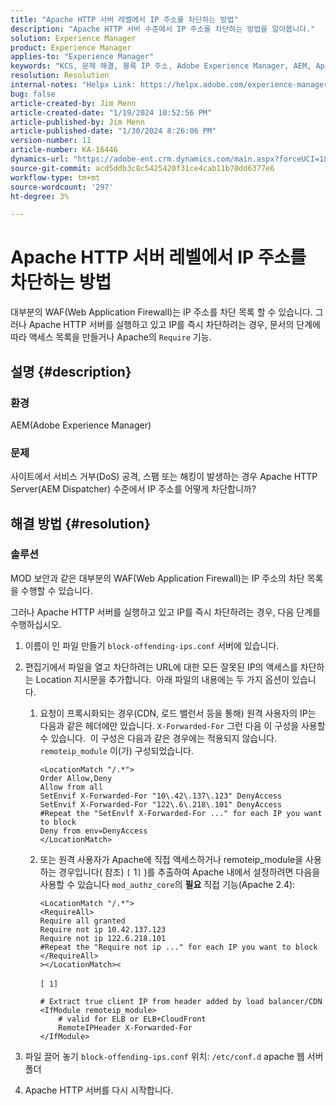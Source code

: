 ```yaml
---
title: "Apache HTTP 서버 레벨에서 IP 주소를 차단하는 방법"
description: "Apache HTTP 서버 수준에서 IP 주소를 차단하는 방법을 알아봅니다."
solution: Experience Manager
product: Experience Manager
applies-to: "Experience Manager"
keywords: "KCS, 문제 해결, 블록 IP 주소, Adobe Experience Manager, AEM, Apache HTTP Server 수준, DoS 공격, WAF, Web Application Firewall, AEM Dispatcher, 기능 필요"
resolution: Resolution
internal-notes: "Helpx Link: https://helpx.adobe.com/experience-manager/kb/block-ips-apache-http-server.html#remoteip_module"
bug: false
article-created-by: Jim Menn
article-created-date: "1/19/2024 10:52:56 PM"
article-published-by: Jim Menn
article-published-date: "1/30/2024 8:26:06 PM"
version-number: 11
article-number: KA-16446
dynamics-url: "https://adobe-ent.crm.dynamics.com/main.aspx?forceUCI=1&pagetype=entityrecord&etn=knowledgearticle&id=d68cc17a-1db7-ee11-a569-6045bd006268"
source-git-commit: acd5ddb3c8c5425420f31ce4cab11b70dd6377e6
workflow-type: tm+mt
source-wordcount: '297'
ht-degree: 3%

---
```


# Apache HTTP 서버 레벨에서 IP 주소를 차단하는 방법


대부분의 WAF(Web Application Firewall)는 IP 주소를 차단 목록 할 수 있습니다. 그러나 Apache HTTP 서버를 실행하고 있고 IP를 즉시 차단하려는 경우, 문서의 단계에 따라 액세스 목록을 만들거나 Apache의 `Require` 기능.

## 설명 {#description}


### 환경

AEM(Adobe Experience Manager)

### 문제

사이트에서 서비스 거부(DoS) 공격, 스팸 또는 해킹이 발생하는 경우 Apache HTTP Server(AEM Dispatcher) 수준에서 IP 주소를 어떻게 차단합니까?


## 해결 방법 {#resolution}


### 솔루션

MOD 보안과 같은 대부분의 WAF(Web Application Firewall)는 IP 주소의 차단 목록을 수행할 수 있습니다.

그러나 Apache HTTP 서버를 실행하고 있고 IP를 즉시 차단하려는 경우, 다음 단계를 수행하십시오.

1. 이름이 인 파일 만들기 `block-offending-ips.conf` 서버에 있습니다.
2. 편집기에서 파일을 열고 차단하려는 URL에 대한 모든 잘못된 IP의 액세스를 차단하는 Location 지시문을 추가합니다.  아래 파일의 내용에는 두 가지 옵션이 있습니다.

   1. 요청이 프록시화되는 경우(CDN, 로드 밸런서 등을 통해) 원격 사용자의 IP는 다음과 같은 헤더에만 있습니다. `X-Forwarded-For` 그런 다음 이 구성을 사용할 수 있습니다.  이 구성은 다음과 같은 경우에는 적용되지 않습니다. `remoteip_module` 이(가) 구성되었습니다. 

      ```
      <LocationMatch "/.*">
      Order Allow,Deny
      Allow from all
      SetEnvif X-Forwarded-For "10\.42\.137\.123" DenyAccess
      SetEnvif X-Forwarded-For "122\.6\.218\.101" DenyAccess
      #Repeat the "SetEnvlf X-Forwarded-For ..." for each IP you want to block
      Deny from env=DenyAccess
      </LocationMatch>
      ```


   2. 또는 원격 사용자가 Apache에 직접 액세스하거나 remoteip_module을 사용하는 경우입니다( 참조) `[` 1`]` )를 추출하여 Apache 내에서 설정하려면 다음을 사용할 수 있습니다 `mod_authz_core`의 <b>필요</b> 직접 기능(Apache 2.4):

      ```
      <LocationMatch "/.*">
      <RequireAll>
      Require all granted
      Require not ip 10.42.137.123
      Require not ip 122.6.218.101
      #Repeat the "Require not ip ..." for each IP you want to block
      </RequireAll>
      ></LocationMatch><
      ```



      `[ 1]`
 <br>

      ```
      # Extract true client IP from header added by load balancer/CDN
      <IfModule remoteip_module>
          # valid for ELB or ELB+CloudFront
          RemoteIPHeader X-Forwarded-For
      </IfModule>
      ```


3. 파일 끌어 놓기 `block-offending-ips.conf` 위치: `/etc/conf.d` apache 웹 서버 폴더
4. Apache HTTP 서버를 다시 시작합니다.

